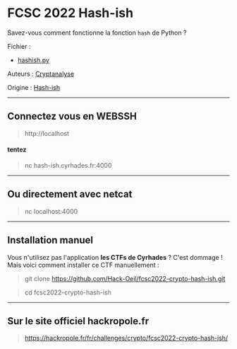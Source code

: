 # FCSC 2022 Hash-ish

Savez-vous comment fonctionne la fonction ```hash``` de Python ?


Fichier :
- [hashish.py](hashish.py)



Auteurs : [Cryptanalyse](https://twitter.com/Cryptanalyse)

Origine : [Hash-ish](https://hackropole.fr/fr/challenges/crypto/fcsc2022-crypto-hash-ish/)

-----------

## Connectez vous en WEBSSH
> http://localhost

#### tentez 
> nc hash-ish.cyrhades.fr:4000

-----------

## Ou directement avec netcat
> nc localhost:4000


-----------

## Installation manuel
Vous n'utilisez pas l'application **les CTFs de Cyrhades** ? C'est dommage !
Mais voici comment installer ce CTF manuellement :

> git clone https://github.com/Hack-Oeil/fcsc2022-crypto-hash-ish.git

> cd fcsc2022-crypto-hash-ish


-----------

## Sur le site officiel hackropole.fr
> https://hackropole.fr/fr/challenges/crypto/fcsc2022-crypto-hash-ish/